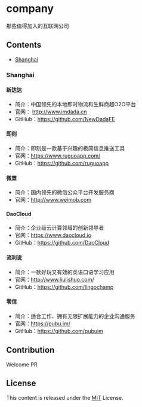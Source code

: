 # company
那些值得加入的互联网公司

## Contents
- [Shanghai](#shanghai)

### Shanghai
#### 新达达
- 简介：中国领先的本地即时物流和生鲜商超O2O平台
- 官网： http://www.imdada.cn
- GitHub：https://github.com/NewDadaFE

#### 即刻
- 简介：即刻是一款基于兴趣的极简信息推送工具
- 官网：https://www.ruguoapp.com/
- GitHub：https://github.com/ruguoapp

#### 微盟
- 简介：国内领先的微信公众平台开发服务商
- 官网：http://www.weimob.com

#### DaoCloud
- 简介：企业级云计算领域的创新领导者
- 官网：https://www.daocloud.io
- GitHub：https://github.com/DaoCloud

#### 流利说
- 简介：一款好玩又有效的英语口语学习应用
- 官网：http://www.liulishuo.com/
- GitHub：https://github.com/lingochamp

#### 零信
- 简介：适合工作、拥有无限扩展能力的企业沟通服务
- 官网：https://pubu.im/
- GitHub：https://github.com/pubuim

## Contribution
Welcome PR

## License

This content is released under the [MIT](http://opensource.org/licenses/MIT) License.
